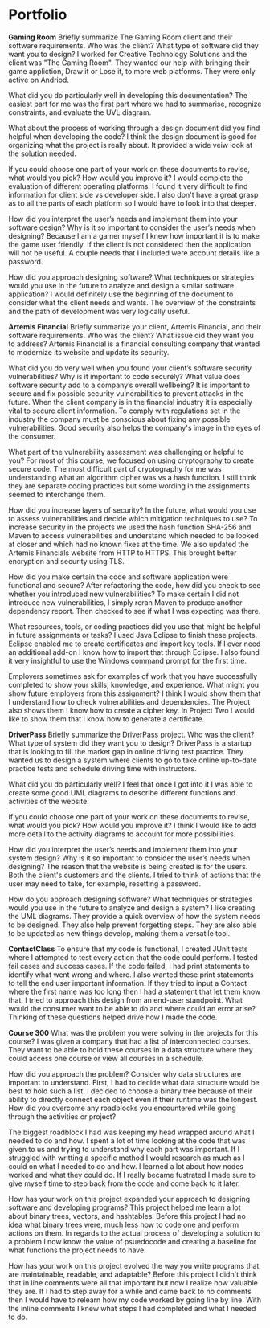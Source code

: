 # Portfolio

**Gaming Room**
Briefly summarize The Gaming Room client and their software requirements. Who was the client? What type of software did they want you to design?
I worked for Creative Technology Solutions and the client was "The Gaming Room". They wanted our help with bringing their game appliction, Draw it or Lose it, to more web platforms. They were only active on Andriod. 

What did you do particularly well in developing this documentation?
The easiest part for me was the first part where we had to summarise, recognize constraints, and evaluate the UVL diagram. 

What about the process of working through a design document did you find helpful when developing the code?
I think the design document is good for organizing what the project is really about. It provided a wide veiw look at the solution needed. 

If you could choose one part of your work on these documents to revise, what would you pick? How would you improve it?
I would complete the evaluation of different operating platforms. I found it very difficult to find information for client side vs developer side. I also don't have a great grasp as to all the parts of each platform so I would have to look into that deeper. 

How did you interpret the user’s needs and implement them into your software design? Why is it so important to consider the user’s needs when designing?
Because I am a gamer myself I knew how important it is to make the game user friendly. If the client is not considered then the application will not be useful. A couple needs that I included were account details like a password. 

How did you approach designing software? What techniques or strategies would you use in the future to analyze and design a similar software application?
I would definitely use the beginning of the document to consider what the client needs and wants. The overview of the constraints and the path of development was very logically useful.

**Artemis Financial**
Briefly summarize your client, Artemis Financial, and their software requirements. Who was the client? What issue did they want you to address?
Artemis Financial is a financial consulting company that wanted to modernize its website and update its security.

What did you do very well when you found your client’s software security vulnerabilities? Why is it important to code securely? What value does software security add to a company’s overall wellbeing?
It is important to secure and fix possible security vulnerabilities to prevent attacks in the future. When the client company is in the financial industry it is especially vital to secure client information. To comply with regulations set in the industry the company must be conscious about fixing any possible vulnerabilities. Good security also helps the company's image in the eyes of the consumer. 

What part of the vulnerability assessment was challenging or helpful to you?
For most of this course, we focused on using cryptography to create secure code. The most difficult part of cryptography for me was understanding what an algorithm cipher was vs a hash function. I still think they are separate coding practices but some wording in the assignments seemed to interchange them. 

How did you increase layers of security? In the future, what would you use to assess vulnerabilities and decide which mitigation techniques to use?
To increase security in the projects we used the hash function SHA-256 and Maven to access vulnerabilities and understand which needed to be looked at closer and which had no known fixes at the time. We also updated the Artemis Financials website from HTTP to HTTPS. This brought better encryption and security using TLS. 

How did you make certain the code and software application were functional and secure? After refactoring the code, how did you check to see whether you introduced new vulnerabilities?
To make certain I did not introduce new vulnerabilities, I simply reran Maven to produce another dependency report. Then checked to see if what I was expecting was there. 

What resources, tools, or coding practices did you use that might be helpful in future assignments or tasks?
I used Java Eclipse to finish these projects. Eclipse enabled me to create certificates and import key tools. If I ever need an additional add-on I know how to import that through Eclipse. I also found it very insightful to use the Windows command prompt for the first time.

Employers sometimes ask for examples of work that you have successfully completed to show your skills, knowledge, and experience. What might you show future employers from this assignment?
I think I would show them that I understand how to check vulnerabilities and dependencies. The Project also shows them I know how to create a cipher key. In Project Two I would like to show them that I know how to generate a certificate. 


**DriverPass**
Briefly summarize the DriverPass project. Who was the client? What type of system did they want you to design?
DriverPass is a startup that is looking to fill the market gap in online driving test practice. They wanted us to design a system where clients to go to take online up-to-date practice tests and schedule driving time with instructors.

What did you do particularly well?
I feel that once I got into it I was able to create some good UML diagrams to describe different functions and activities of the website. 

If you could choose one part of your work on these documents to revise, what would you pick? How would you improve it?
I think I would like to add more detail to the activity diagrams to account for more possibilities. 

How did you interpret the user’s needs and implement them into your system design? Why is it so important to consider the user’s needs when designing?
The reason that the website is being created is for the users. Both the client's customers and the clients. I tried to think of actions that the user may need to take, for example, resetting a password. 

How do you approach designing software? What techniques or strategies would you use in the future to analyze and design a system?
I like creating the UML diagrams. They provide a quick overview of how the system needs to be designed. They also help prevent forgetting steps. They are also able to be updated as new things develop, making them a versatile tool.

**ContactClass**
To ensure that my code is functional, I created JUnit tests where I attempted to test every action that the code could perform. I tested fail cases and success cases. If the code failed, I had print statements to identify what went wrong and where. I also wanted these print statements to tell the end user important information. If they tried to input a Contact where the first name was too long then I had a statement that let them know that. I tried to approach this design from an end-user standpoint. What would the consumer want to be able to do and where could an error arise? Thinking of these questions helped drive how I made the code. 

**Course 300**
What was the problem you were solving in the projects for this course?
  I was given a company that had a list of interconnected courses. They want to be able to hold these courses in a data structure where they could access one course or view all courses in a schedule.  
  
How did you approach the problem? Consider why data structures are important to understand.
  First, I had to decide what data structure would be best to hold such a list. I decided to choose a binary tree because of their ability to directly connect each object even if their runtime was the longest. 
How did you overcome any roadblocks you encountered while going through the activities or project?

  The biggest roadblock I had was keeping my head wrapped around what I needed to do and how. I spent a lot of time looking at the code that was given to us and trying to understand why each part was important. If I struggled with writting a specific method I would research as much as I could on what I needed to do and how. I learned a lot about how nodes worked and what they could do. If I really became fustrated I made sure to give myself time to step back from the code and come back to it later.
  
How has your work on this project expanded your approach to designing software and developing programs?
  This project helped me learn a lot about binary trees, vectors, and hashtables. Before this project I had no idea what binary trees were, much less how to code one and perform actions on them. In regards to the actual process of developing a solution to a problem I now know the value of psuedocode and creating a baseline for what functions the project needs to have. 
  
How has your work on this project evolved the way you write programs that are maintainable, readable, and adaptable?
Before this project I didn't think that in line comments were all that important but now I realize how valuable they are. If I had to step away for a while and came back to no comments then I would have to relearn how my code worked by going line by line. With the inline comments I knew what steps I had completed and what I needed to do. 
